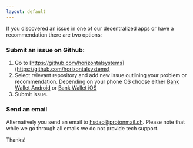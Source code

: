 ```yaml
---
layout: default
---
```


If you discovered an issue in one of our decentralized apps or have a recommendation there are two options:

### Submit an issue on Github: 

1. Go to [https://github.com/horizontalsystems](https://github.com/horizontalsystems)
2. Select relevant repository and add new issue outlining your problem or recommendation. Depending on your phone OS choose either [Bank Wallet Android](https://github.com/horizontalsystems/bank-wallet-android/issues) or [Bank Wallet iOS](https://github.com/horizontalsystems/bank-wallet-ios/issues)
3. Submit issue.

### Send an email

Alternatively you send an email to hsdao@protonmail.ch. Please note that while we go through all emails we do not provide tech support.

Thanks! 